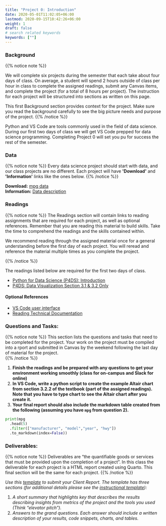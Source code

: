 ```yaml
---
title: "Project 0: Introduction"
date: 2020-05-01T11:02:05+06:00
lastmod: 2020-09-15T10:42:26+06:00
weight: 1
draft: false
# search related keywords
keywords: [""]
---
```


### Background

{{% notice note %}}

We will complete six projects during the semester that each take about four days of class.  On average, a student will spend 2 hours outside of class per hour in class to complete the assigned readings, submit any Canvas items, and complete the project (for a total of 8 hours per project). The instruction for each project will be structured into sections as written on this page. 

This first Background section provides context for the project. Make sure you read the background carefully to see the big picture needs and purpose of the project.
{{% /notice %}}


Python and VS Code are tools commonly used in the field of data science. During our first two days of class we will get VS Code prepped for data science programming. Completing Project 0 will set you pu for success the rest of the semester.

### Data

{{% notice note %}}
Every data science project should start with data, and our class projects are no different. Each project will have __'Download'__ and __'Information'__ links like the ones below.
{{% /notice %}}

__Download:__ [mpg data](https://github.com/byuidatascience/data4python4ds/raw/master/data-raw/mpg/mpg.csv)   
__Information:__ [Data description](https://github.com/byuidatascience/data4python4ds/blob/master/data.md#fuel-economy-data-from-1999-to-2008-for-38-popular-models-of-cars)

### Readings

{{% notice note %}}
The Readings section will contain links to reading assignments that are required for each project, as well as optional references. Remember that you are reading this material to build skills. Take the time to comprehend the readings and the skills contained within.  

We recommend reading through the assigned material once for a general understanding before the first day of each project.  You will reread and reference the material multiple times as you complete the project.

{{% /notice %}}


The readings listed below are required for the first two days of class.

- [Python for Data Science (P4DS): Introduction](https://byuidatascience.github.io/python4ds/introduction.html)
- [P4DS: Data Visualization Section 3.1 & 3.2 Only](https://byuidatascience.github.io/python4ds/data-visualisation.html)

<!------------------- 

- [Saving Altair charts](../../course-materials/altair/)
- [Markdown for DS](../../course-materials/markdown/)

-------------------->



#### Optional References

- [VS Code user interface](https://code.visualstudio.com/docs/getstarted/userinterface) 
- [Reading Technical Documentation](https://byui-cse.github.io/cse450-course/course/reading-technical-documentation.html)

### Questions and Tasks:

{{% notice note %}}
This section lists the questions and tasks that need to be completed for the project. Your work on the project must be compiled into a rport and submitted in Canvas by the weekend following the last day of material for the project.  
{{% /notice %}}

1. __Finish the readings and be prepared with any questions to get your environment working smoothly (class for on-campus and Slack for online)__
2. __In VS Code, write a python script to create the example Altair chart from section 3.2.2 of the textbook (part of the assigned readings). Note that you have to type chart to see the Altair chart after you create it.__
3. __Your final report should also include the markdown table created from the following (assuming you have `mpg` from question 2).__

  ```python
  print(mpg
    .head(5)
    .filter(["manufacturer", "model","year", "hwy"])
    .to_markdown(index=False))
  ```

### Deliverables:

{{% notice note %}}
Deliverables are “the quantifiable goods or services that must be provided upon the completion of a project”. In this class the deliverable for each project is a HTML report created using Quarto. This final section will be the same for each project. 
{{% /notice %}}

_Use this [template](https://byuistats.github.io/DS250-Course/template/ds250_project_template_clean.qmd) to submit your Client Report. The template has three sections (for additional details please see the [instructional template](https://byuistats.github.io/DS250-Course/template/ds250_project_template.qmd)):_

1. _A short summary that highlights key that describes the results describing insights from  metrics  of the project and the tools you used (Think “elevator pitch”)._
2. _Answers to the grand questions. Each answer should include a written description of your results, code snippets, charts, and tables._


<!-- 
{{% notice note %}}
  This is a simple note.
{{% /notice %}}

{{% notice tip %}}
  This is a simple tip.
{{% /notice %}}

{{% notice info %}}
  This is a simple info.
{{% /notice %}} -->
